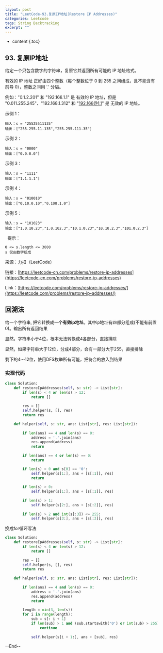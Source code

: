```yaml
---
layout: post
title: "LeetCode-93.复原IP地址(Restore IP Addresses)"
categories: Leetcode
tags: String Backtracking
excerpt: ""
---
```


* content
{:toc}

## 93. 复原IP地址

给定一个只包含数字的字符串，复原它并返回所有可能的 IP 地址格式。

有效的 IP 地址 正好由四个整数（每个整数位于 0 到 255 之间组成，且不能含有前导 0），整数之间用 '.' 分隔。

例如："0.1.2.201" 和 "192.168.1.1" 是 有效的 IP 地址，但是 "0.011.255.245"、"192.168.1.312" 和 "192.168@1.1" 是 无效的 IP 地址。


示例 1：

```
输入：s = "25525511135"
输出：["255.255.11.135","255.255.111.35"]
```

示例 2：

```
输入：s = "0000"
输出：["0.0.0.0"]
```

示例 3：

```
输入：s = "1111"
输出：["1.1.1.1"]
```

示例 4：

```
输入：s = "010010"
输出：["0.10.0.10","0.100.1.0"]
```

示例 5：

```
输入：s = "101023"
输出：["1.0.10.23","1.0.102.3","10.1.0.23","10.10.2.3","101.0.2.3"]
```
 
提示：

```
0 <= s.length <= 3000
s 仅由数字组成
```

来源：力扣（LeetCode）

链接：[https://leetcode-cn.com/problems/restore-ip-addresses](https://leetcode-cn.com/problems/restore-ip-addresses)

Link：[https://leetcode.com/problems/restore-ip-addresses/](https://leetcode.com/problems/restore-ip-addresses/)

## 回溯法

给一个字符串, 把它转换成**一个有效ip地址**。其中ip地址有四部分组成(不能有前置0)。输出所有返回结果

显然，字符串小于4位，根本无法转换成4各部分，直接排除

显然，如果字符串大于12位，分成4部分，会有一部分大于255，直接排除

剩下的4～12位，使用DFS枚举所有可能，把符合的放入到结果

### 实现代码

```python
class Solution:
    def restoreIpAddresses(self, s: str) -> List[str]:
        if len(s) < 4 or len(s) > 12:
            return []
        
        res = []
        self.helper(s, [], res)
        return res
        
    def helper(self, s: str, ans: List[str], res: List[str]):
        
        if len(ans) == 4 and len(s) == 0:
            address = '.'.join(ans)
            res.append(address)
            return
            
        if len(ans) == 4 or len(s) == 0:
            return

        if len(s) > 0 and s[0] == '0':
            self.helper(s[1:], ans + [s[:1]], res)
            return
            
        if len(s) > 0:
            self.helper(s[1:], ans + [s[:1]], res)
        
        if len(s) > 1:
            self.helper(s[2:], ans + [s[:2]], res)
            
        if len(s) > 2 and int(s[:3]) <= 255:
            self.helper(s[3:], ans + [s[:3]], res)
```

换成for循环写法

```python
class Solution:
    def restoreIpAddresses(self, s: str) -> List[str]:
        if len(s) < 4 or len(s) > 12:
            return []
        
        res = []
        self.helper(s, [], res)
        return res
        
    def helper(self, s: str, ans: List[str], res: List[str]):
        
        if len(ans) == 4 and len(s) == 0:
            address = '.'.join(ans)
            res.append(address)
            return
            
        length = min(3, len(s))   
        for i in range(length):
            sub = s[: i + 1]
            if len(sub) > 1 and (sub.startswith('0') or int(sub) > 255):
                continue
                
            self.helper(s[i + 1:], ans + [sub], res)
```

--End--
